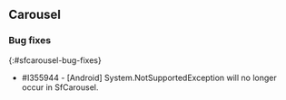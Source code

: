 ## Carousel

### Bug fixes
{:#sfcarousel-bug-fixes}

* \#I355944 - [Android] System.NotSupportedException will no longer occur in SfCarousel.
